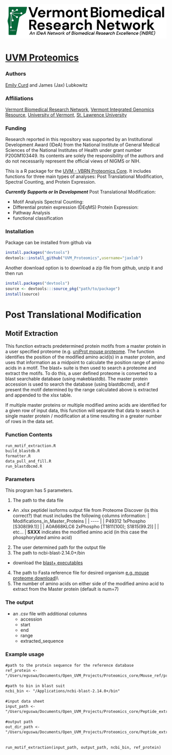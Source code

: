 ![VBRN Logo](/logo_landscape.png)

# [UVM Proteomics](https://vbrn.org/proteomics/)

### Authors
[Emily Curd](https://scholar.google.com/citations?user=uGHWHbgAAAAJ&hl=en&oi=ao) and James (Jax) Lubkowitz

### Affiliations
[Vermont Biomedical Research Network](https://vbrn.org), [Vermont Integrated Genomics Resource](https://www.med.uvm.edu/vigr/home), [University of Vermont](https://www.uvm.edu), [St. Lawrence University](https://www.stlawu.edu)

### Funding
Research reported in this repository was supported by an Institutional Development Award (IDeA) from the National Institute of General Medical Sciences of the National Institutes of Health under grant number P20GM103449. Its contents are solely the responsibility of the authors and do not necessarily represent the official views of NIGMS or NIH.

This is a R package for the [UVM - VBRN Proteomics Core](https://vbrn.org/proteomics/).  It includes functions for three main types of analyses: Post Translational Modification, Spectral Counting, and Protein Expression.

***Currently Supports or In Development***
Post Translational Modification:
  - Motif Analysis
Spectral Counting:
  - Differential protein expression (DEqMS)
Protein Expression:
  - Pathway Analysis
  - functional classification

### Installation
Package can be installed from github via
```R
install.packages("devtools")
devtools::install_github("UVM_Proteomics",username="jaxlub")
```
Another download option is to download a zip file from github, unzip it and then run
```R
install.packages("devtools")
source <- devtools:::source_pkg("path/to/package")
install(source)
```

# Post Translational Modification

## Motif Extraction

This function extracts predetermined protein motifs from a master protein in a user specified proteome (e.g. [uniProt mouse proteome](https://www.uniprot.org/proteomes?facets=proteome_type:1&query=(organism_id:10090)). The function identifies the position of the modified amino acid(s) in a master protein, and uses that information as a midpoint to calculate the position range of amino acids in a motif. The blast+ suite is then used to search a proteome and extract the motifs. To do this, a user defined proteome is converted to a blast searchable database (using makeblastdb). The master protein accession is used to search the database (using blastdbcmd), and if present the motif determined by the range calculated above is extracted and appended to the xlsx table.

If multiple master proteins or multiple modified amino acids are identified for a given row of input data, this function will separate that data to search a single master protein / modification at a time resulting in a greater number of rows in the data set.

### Function Contents
```
run_motif_extraction.R
build_blastdb.R
formatter.R
data_pull_and_fill.R
run_blastdbcmd.R
```

### Parameters
This program has 5 parameters.
1. The path to the data file
- An .xlsx peptidel isoforms output file from Proteome Discover (is this correct?) that must includes the following columns information:
  | Modifications_in_Master_Proteins |
  | ---- |
  | P49312 1xPhospho [S308(99.1)] |
  | A0A668KLC6 2xPhospho [T1811(100); S1815(99.2)] |
  | etc... |
__SXXX__ indicates the modified amino acid (in this case the phosphorylated amino acid)
2. The user determined path for the output file
3. The path to ncbi-blast-2.14.0+/bin
- download the [blast+ executables](https://ftp.ncbi.nlm.nih.gov/blast/executables/blast+/LATEST/)
4. The path to Fasta reference file for desired organism [e.g. mouse proteome download](https://rest.uniprot.org/uniprotkb/stream?download=true&format=fasta&query=%28mouse%29%20AND%20%28model_organism%3A10090%29))\
5. The number of amino acids on either side of the modified amino acid to extract from the Master protein (default is num=7)

### The output  
- an .csv file with additional columns
   - accession
   - start
   - end
   - range
   - extracted_sequence

### Example usage
```
#path to the protein sequence for the reference database
ref_protein <- "/Users/eguswa/Documents/Open_UVM_Projects/Proteomics_core/Mouse_ref/protein.faa"

#path to bin in blast suit
ncbi_bin <- "/Applications/ncbi-blast-2.14.0+/bin"

#input data sheet
input_path <- "/Users/eguswa/Documents/Open_UVM_Projects/Proteomics_core/Peptide_extraction/May222023_Eclipse_2022_138_unnormalized_peptideIsoforms_Bioinformatics.xlsx"

#output path
out_dir_path <- "/Users/eguswa/Documents/Open_UVM_Projects/Proteomics_core/Peptide_extraction/May222023_Eclipse_2022_138_with_extracted_sequence.csv"


run_motif_extraction(input_path, output_path, ncbi_bin, ref_protein)
```

